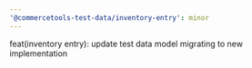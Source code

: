 ```yaml
---
'@commercetools-test-data/inventory-entry': minor
---
```


feat(inventory entry): update test data model migrating to new implementation
